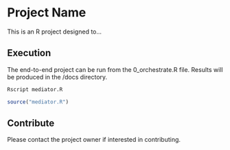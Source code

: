 # Project Name

This is an R project designed to...

## Execution

The end-to-end project can be run from the 0_orchestrate.R file.  Results will be produced in the /docs directory.

```bash
Rscript mediator.R
```

```R
source("mediator.R")
```

## Contribute
Please contact the project owner if interested in contributing.


